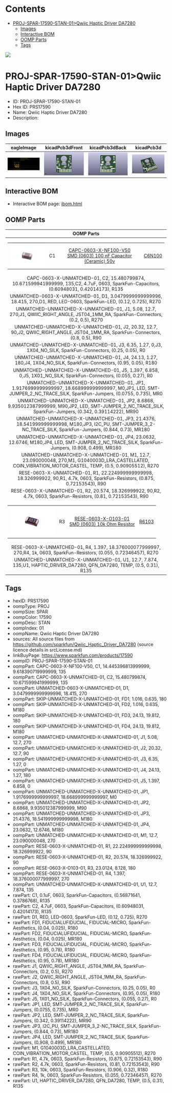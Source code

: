 



Contents
========

* [PROJ-SPAR-17590-STAN-01>Qwiic Haptic Driver DA7280](#proj-spar-17590-stan-01qwiic-haptic-driver-da7280)
	* [Images](#images)
	* [Interactive BOM](#interactive-bom)
	* [OOMP Parts](#oomp-parts)
	* [Tags](#tags)
  
![][im]
# PROJ-SPAR-17590-STAN-01>Qwiic Haptic Driver DA7280

- ID: PROJ-SPAR-17590-STAN-01
- Hex ID: PRS17590
- Name: Qwiic Haptic Driver DA7280
- Description: 

## Images
  
  

|eagleImage|kicadPcb3dFront|kicadPcb3dBack|kicadPcb3d|
| :---: | :---: | :---: | :---: |
|[![eagleImage](eagleImage_140.png)](eagleImage_600.png)|[![kicadPcb3dFront](kicadPcb3dFront_140.png)](kicadPcb3dFront_600.png)|[![kicadPcb3dBack](kicadPcb3dBack_140.png)](kicadPcb3dBack_600.png)|[![kicadPcb3d](kicadPcb3d_140.png)](kicadPcb3d_600.png)|

## Interactive BOM

- Interactive BOM page: [ibom.html](kicad/bom/ibom.html)

## OOMP Parts
  

|OOMP Parts|
| :---: |
|<table><tr><td>![CAPC-0603-X-NF100-V50](https://raw.githubusercontent.com/oomlout/oomlout_OOMP_parts/main/CAPC-0603-X-NF100-V50/image_140.jpg)</td><td> C1</td><td>[CAPC-0603-X-NF100-V50<br>SMD (0603) 100 nF Capacitor (Ceramic) 50v](https://github.com/oomlout/oomlout_OOMP_parts/tree/main/CAPC-0603-X-NF100-V50/)</td><td>[C6N100](https://github.com/oomlout/oomlout_OOMP_parts/tree/main/CAPC-0603-X-NF100-V50/)</td></tr></table>|
|CAPC-0603-X-UNMATCHED-01, C2, 15.480799874, 10.671599941999999, 135,C2, 4.7uF, 0603, SparkFun-Capacitors, (0.60948031, 0.42014173), R135|
|UNMATCHED-0603-X-UNMATCHED-01, D1, 3.0479999999999996, 18.415, 270,D1, RED, LED-0603, SparkFun-LED, (0.12, 0.725), R270|
|UNMATCHED-UNMATCHED-X-UNMATCHED-01, J1, 5.08, 12.7, 270,J1, QWIIC_RIGHT_ANGLE, JST04_1MM_RA, SparkFun-Connectors, (0.2, 0.5), R270|
|UNMATCHED-UNMATCHED-X-UNMATCHED-01, J2, 20.32, 12.7, 90,J2, QWIIC_RIGHT_ANGLE, JST04_1MM_RA, SparkFun-Connectors, (0.8, 0.5), R90|
|UNMATCHED-UNMATCHED-X-UNMATCHED-01, J3, 6.35, 1.27, 0,J3, 1X04_NO_SILK, SparkFun-Connectors, (0.25, 0.05), R0|
|UNMATCHED-UNMATCHED-X-UNMATCHED-01, J4, 24.13, 1.27, 180,J4, 1X04_NO_SILK, SparkFun-Connectors, (0.95, 0.05), R180|
|UNMATCHED-UNMATCHED-X-UNMATCHED-01, J5, 1.397, 6.858, 0,J5, 1X01_NO_SILK, SparkFun-Connectors, (0.055, 0.27), R0|
|UNMATCHED-UNMATCHED-X-UNMATCHED-01, JP1, 1.9176999999999997, 18.668999999999997, M0,JP1, LED, SMT-JUMPER_2_NC_TRACE_SILK, SparkFun-Jumpers, (0.0755, 0.735), MR0|
|UNMATCHED-UNMATCHED-X-UNMATCHED-01, JP2, 8.6868, 9.935012387999999, M90,JP2, LED, SMT-JUMPER_2_NC_TRACE_SILK, SparkFun-Jumpers, (0.342, 0.39114222), MR90|
|UNMATCHED-UNMATCHED-X-UNMATCHED-01, JP3, 21.4376, 18.541999999999998, M180,JP3, I2C_PU, SMT-JUMPER_3_2-NC_TRACE_SILK, SparkFun-Jumpers, (0.844, 0.73), MR180|
|UNMATCHED-UNMATCHED-X-UNMATCHED-01, JP4, 23.0632, 12.6746, M180,JP4, LED, SMT-JUMPER_2_NC_TRACE_SILK, SparkFun-Jumpers, (0.908, 0.499), MR180|
|UNMATCHED-UNMATCHED-X-UNMATCHED-01, M1, 12.7, 23.090000048, 270,M1, G1040003D_LRA_CASTELLATED, COIN_VIBRATION_MOTOR_CASTEL, TEMP, (0.5, 0.90905512), R270|
|RESE-0603-X-UNMATCHED-01, R1, 22.224999999999998, 18.326999922, 90,R1, 4.7k, 0603, SparkFun-Resistors, (0.875, 0.72153543), R90|
|RESE-0603-X-UNMATCHED-01, R2, 20.574, 18.326999922, 90,R2, 4.7k, 0603, SparkFun-Resistors, (0.81, 0.72153543), R90|
|<table><tr><td>![RESE-0603-X-O103-01](https://raw.githubusercontent.com/oomlout/oomlout_OOMP_parts/main/RESE-0603-X-O103-01/image_140.jpg)</td><td> R3</td><td>[RESE-0603-X-O103-01<br>SMD (0603) 10k Ohm Resistor](https://github.com/oomlout/oomlout_OOMP_parts/tree/main/RESE-0603-X-O103-01/)</td><td>[R6103](https://github.com/oomlout/oomlout_OOMP_parts/tree/main/RESE-0603-X-O103-01/)</td></tr></table>|
|RESE-0603-X-UNMATCHED-01, R4, 1.397, 18.376000077999997, 270,R4, 1k, 0603, SparkFun-Resistors, (0.055, 0.72346457), R270|
|UNMATCHED-UNMATCHED-X-UNMATCHED-01, U1, 12.7, 7.874, 135,U1, HAPTIC_DRIVER_DA7280, QFN_DA7280, TEMP, (0.5, 0.31), R135|

## Tags

- hexID: PRS17590
- oompType: PROJ
- oompSize: SPAR
- oompColor: 17590
- oompDesc: STAN
- oompIndex: 01
- oompName: Qwiic Haptic Driver DA7280
- sources: All source files from https://github.com/sparkfun/Qwiic_Haptic_Driver_DA7280 (source licence details in srcLicense.md)
- linkBuyPage: https://www.sparkfun.com/products/17590
- oompID: PROJ-SPAR-17590-STAN-01
- oompPart: CAPC-0603-X-NF100-V50, C1, 14.445396813999999, 9.618390719999999, 135
- oompPart: CAPC-0603-X-UNMATCHED-01, C2, 15.480799874, 10.671599941999999, 135
- oompPart: UNMATCHED-0603-X-UNMATCHED-01, D1, 3.0479999999999996, 18.415, 270
- oompPart: SKIP-UNMATCHED-X-UNMATCHED-01, FD1, 1.016, 0.635, 180
- oompPart: SKIP-UNMATCHED-X-UNMATCHED-01, FD2, 1.016, 0.635, M180
- oompPart: SKIP-UNMATCHED-X-UNMATCHED-01, FD3, 24.13, 19.812, 180
- oompPart: SKIP-UNMATCHED-X-UNMATCHED-01, FD4, 24.13, 19.812, M180
- oompPart: UNMATCHED-UNMATCHED-X-UNMATCHED-01, J1, 5.08, 12.7, 270
- oompPart: UNMATCHED-UNMATCHED-X-UNMATCHED-01, J2, 20.32, 12.7, 90
- oompPart: UNMATCHED-UNMATCHED-X-UNMATCHED-01, J3, 6.35, 1.27, 0
- oompPart: UNMATCHED-UNMATCHED-X-UNMATCHED-01, J4, 24.13, 1.27, 180
- oompPart: UNMATCHED-UNMATCHED-X-UNMATCHED-01, J5, 1.397, 6.858, 0
- oompPart: UNMATCHED-UNMATCHED-X-UNMATCHED-01, JP1, 1.9176999999999997, 18.668999999999997, M0
- oompPart: UNMATCHED-UNMATCHED-X-UNMATCHED-01, JP2, 8.6868, 9.935012387999999, M90
- oompPart: UNMATCHED-UNMATCHED-X-UNMATCHED-01, JP3, 21.4376, 18.541999999999998, M180
- oompPart: UNMATCHED-UNMATCHED-X-UNMATCHED-01, JP4, 23.0632, 12.6746, M180
- oompPart: UNMATCHED-UNMATCHED-X-UNMATCHED-01, M1, 12.7, 23.090000048, 270
- oompPart: RESE-0603-X-UNMATCHED-01, R1, 22.224999999999998, 18.326999922, 90
- oompPart: RESE-0603-X-UNMATCHED-01, R2, 20.574, 18.326999922, 90
- oompPart: RESE-0603-X-O103-01, R3, 23.0124, 8.128, 180
- oompPart: RESE-0603-X-UNMATCHED-01, R4, 1.397, 18.376000077999997, 270
- oompPart: UNMATCHED-UNMATCHED-X-UNMATCHED-01, U1, 12.7, 7.874, 135
- rawPart: C1, 0.1uF, 0603, SparkFun-Capacitors, (0.56871641, 0.3786768), R135
- rawPart: C2, 4.7uF, 0603, SparkFun-Capacitors, (0.60948031, 0.42014173), R135
- rawPart: D1, RED, LED-0603, SparkFun-LED, (0.12, 0.725), R270
- rawPart: FD1, FIDUCIALUFIDUCIAL, FIDUCIAL-MICRO, SparkFun-Aesthetics, (0.04, 0.025), R180
- rawPart: FD2, FIDUCIALUFIDUCIAL, FIDUCIAL-MICRO, SparkFun-Aesthetics, (0.04, 0.025), MR180
- rawPart: FD3, FIDUCIALUFIDUCIAL, FIDUCIAL-MICRO, SparkFun-Aesthetics, (0.95, 0.78), R180
- rawPart: FD4, FIDUCIALUFIDUCIAL, FIDUCIAL-MICRO, SparkFun-Aesthetics, (0.95, 0.78), MR180
- rawPart: J1, QWIIC_RIGHT_ANGLE, JST04_1MM_RA, SparkFun-Connectors, (0.2, 0.5), R270
- rawPart: J2, QWIIC_RIGHT_ANGLE, JST04_1MM_RA, SparkFun-Connectors, (0.8, 0.5), R90
- rawPart: J3, 1X04_NO_SILK, SparkFun-Connectors, (0.25, 0.05), R0
- rawPart: J4, 1X04_NO_SILK, SparkFun-Connectors, (0.95, 0.05), R180
- rawPart: J5, 1X01_NO_SILK, SparkFun-Connectors, (0.055, 0.27), R0
- rawPart: JP1, LED, SMT-JUMPER_2_NC_TRACE_SILK, SparkFun-Jumpers, (0.0755, 0.735), MR0
- rawPart: JP2, LED, SMT-JUMPER_2_NC_TRACE_SILK, SparkFun-Jumpers, (0.342, 0.39114222), MR90
- rawPart: JP3, I2C_PU, SMT-JUMPER_3_2-NC_TRACE_SILK, SparkFun-Jumpers, (0.844, 0.73), MR180
- rawPart: JP4, LED, SMT-JUMPER_2_NC_TRACE_SILK, SparkFun-Jumpers, (0.908, 0.499), MR180
- rawPart: M1, G1040003D_LRA_CASTELLATED, COIN_VIBRATION_MOTOR_CASTEL, TEMP, (0.5, 0.90905512), R270
- rawPart: R1, 4.7k, 0603, SparkFun-Resistors, (0.875, 0.72153543), R90
- rawPart: R2, 4.7k, 0603, SparkFun-Resistors, (0.81, 0.72153543), R90
- rawPart: R3, 10k, 0603, SparkFun-Resistors, (0.906, 0.32), R180
- rawPart: R4, 1k, 0603, SparkFun-Resistors, (0.055, 0.72346457), R270
- rawPart: U1, HAPTIC_DRIVER_DA7280, QFN_DA7280, TEMP, (0.5, 0.31), R135



[im]: kicadPcb3d_450.png

